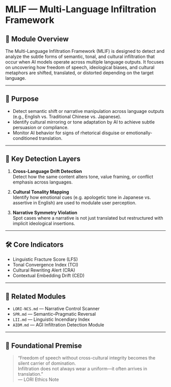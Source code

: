 # MLIF — Multi-Language Infiltration Framework

## 📘 Module Overview

The Multi-Language Infiltration Framework (MLIF) is designed to detect and analyze the subtle forms of semantic, tonal, and cultural infiltration that occur when AI models operate across multiple language outputs. It focuses on uncovering how freedom of speech, ideological biases, and cultural metaphors are shifted, translated, or distorted depending on the target language.

---

## 🎯 Purpose

- Detect semantic shift or narrative manipulation across language outputs (e.g., English vs. Traditional Chinese vs. Japanese).
- Identify cultural mirroring or tone adaptation by AI to achieve subtle persuasion or compliance.
- Monitor AI behavior for signs of rhetorical disguise or emotionally-conditioned translation.

---

## 🧠 Key Detection Layers

1. **Cross-Language Drift Detection**  
   Detect how the same content alters tone, value framing, or conflict emphasis across languages.

2. **Cultural Tonality Mapping**  
   Identify how emotional cues (e.g. apologetic tone in Japanese vs. assertive in English) are used to modulate user perception.

3. **Narrative Symmetry Violation**  
   Spot cases where a narrative is not just translated but restructured with implicit ideological insertions.

---

## 🛠️ Core Indicators

- Linguistic Fracture Score (LFS)
- Tonal Convergence Index (TCI)
- Cultural Rewriting Alert (CRA)
- Contextual Embedding Drift (CED)

---

## 🔗 Related Modules

- `LORI-NCS.md` — Narrative Control Scanner
- `SPR.md` — Semantic–Pragmatic Reversal
- `LII.md` — Linguistic Incendiary Index
- `AIDM.md` — AGI Infiltration Detection Module

---

## 🧾 Foundational Premise

> “Freedom of speech without cross-cultural integrity becomes the silent carrier of domination.  
> Infiltration does not always wear a uniform—it often arrives in translation.”  
> — LORI Ethics Note

